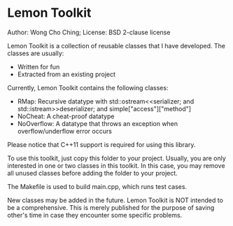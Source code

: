 Lemon Toolkit
=============
Author: Wong Cho Ching; License: BSD 2-clause license

Lemon Toolkit is a collection of reusable classes that I have developed. The classes are usually:

 * Written for fun
 * Extracted from an existing project

Currently, Lemon Toolkit contains the following classes:

 * RMap:		Recursive datatype with std::ostream<<serializer; and std::istream>>deserializer; and simple["access"]["method"]
 * NoCheat:		A cheat-proof datatype
 * NoOverflow:	A datatype that throws an exception when overflow/underflow error occurs

Please notice that C++11 support is required for using this library.

To use this toolkit, just copy this folder to your project.
Usually, you are only interested in one or two classes in this toolkit. In this case, you may remove all unused classes before adding the folder to your project.

The Makefile is used to build main.cpp, which runs test cases.

New classes may be added in the future.
Lemon Toolkit is NOT intended to be a comprehensive.
This is merely published for the purpose of saving other's time in case they encounter some specific problems.

